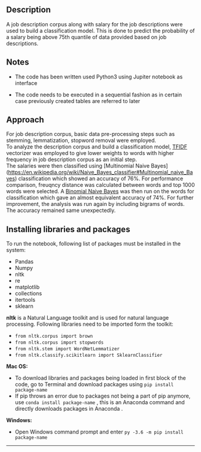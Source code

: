 
Description
-------------------------------------------------------------------------------------------------------------------------
A job description corpus along with salary for the job descriptions were used to build a classification model. This is done to predict the probability of a salary being above 75th quantile of data provided based on job descriptions.  

Notes
-------------------------------------------------------------------------------------------------------------------------
- The code has been written used Python3 using Jupiter notebook as interface

- The code needs to be executed in a sequential fashion as in certain case previously created tables are referred to later

**Approach**
------------------------------------------------------------------------------------------------------------------------
For job description corpus, basic data pre-processing steps such as stemming, lemmatization, stopword removal were employed.   
To analyze the description corpus and build a classification model, [TFIDF](https://en.wikipedia.org/wiki/Tf%E2%80%93idf) vectorizer was employed to give lower weights to words with higher frequency in job description corpus as an initial step.  
The salaries were then classified using [Multinomial Naive Bayes]  (https://en.wikipedia.org/wiki/Naive_Bayes_classifier#Multinomial_naive_Bayes) classification which showed an accuracy of 76%.  For performance comparison, freuqncy distance was calculated between words and top 1000 words were selected. A [Binomial Naive Bayes](https://en.wikipedia.org/wiki/Naive_Bayes_classifier) was then run on the words for classification which gave an almost equivalent accuracy of 74%. 
For further improvement, the analysis was run again by including bigrams of words. The accuracy remained same unexpectedly. 

Installing libraries and packages
-----------------------------------------------------------------------------------------------------------------------
To run the notebook, following list of packages must be installed in the system:
-  Pandas
-  Numpy
-  nltk
-  re
-  matplotlib
-  collections
-  itertools
-  sklearn

**nltk** is a Natural Language toolkit and is used for natural language processing. Following libraries need to be imported form the toolkit:  
- ```from nltk.corpus import brown```
- ```from nltk.corpus import stopwords```
- ```from nltk.stem import WordNetLemmatizer```
- ```from nltk.classify.scikitlearn import SklearnClassifier```

**Mac OS:**
- To download libraries and packages being loaded in first block of the code, go to Terminal and download packages using 
```pip install package-name ```
- If pip throws an error due to packages not being a part of pip anymore, use ```conda install package-name``` , this is an Anaconda command and directly downloads packages in Anaconda . 

**Windows:**
- Open Windows command prompt and enter ```py -3.6 -m pip install package-name```

-------------------------------------------------------------------------------------------------------------------------



